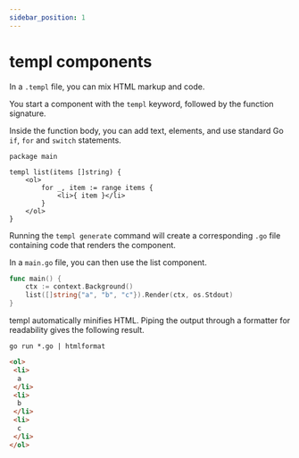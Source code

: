 ```yaml
---
sidebar_position: 1
---
```


# templ components

In a `.templ` file, you can mix HTML markup and code.

You start a component with the `templ` keyword, followed by the function signature.

Inside the function body, you can add text, elements, and use standard Go `if`, `for` and `switch` statements.

```templ
package main

templ list(items []string) {
	<ol>
		for _, item := range items {
			<li>{ item }</li>
		}
	</ol>
}
```

Running the `templ generate` command will create a corresponding `.go` file containing code that renders the component.

In a `main.go` file, you can then use the list component.

```go
func main() {
	ctx := context.Background()
	list([]string{"a", "b", "c"}).Render(ctx, os.Stdout)
}
```

templ automatically minifies HTML. Piping the output through a formatter for readability gives the following result.

```
go run *.go | htmlformat
```

```html
<ol>
 <li>
  a
 </li>
 <li>
  b
 </li>
 <li>
  c
 </li>
</ol>
```

